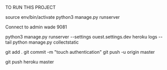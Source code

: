 TO RUN THIS PROJECT
<!--  False -->
source env/bin/activate
python3 manage.py runserver

Connect to admin
wade
9081

python3 manage.py runserver --settings ouest.settings.dev
heroku logs --tail
python manage.py collectstatic

git add .
git commit -m "touch authentication"
git push -u origin master

git push heroku master